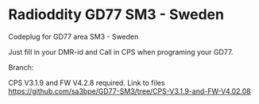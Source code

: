 # Radioddity GD77 SM3 - Sweden

Codeplug for GD77 area SM3 - Sweden

Just fill in your DMR-id and Call in CPS when programing your GD77. 

Branch:

CPS V3.1.9 and FW V4.2.8 required. Link to files https://github.com/sa3bpe/GD77-SM3/tree/CPS-V3.1.9-and-FW-V4.02.08 

